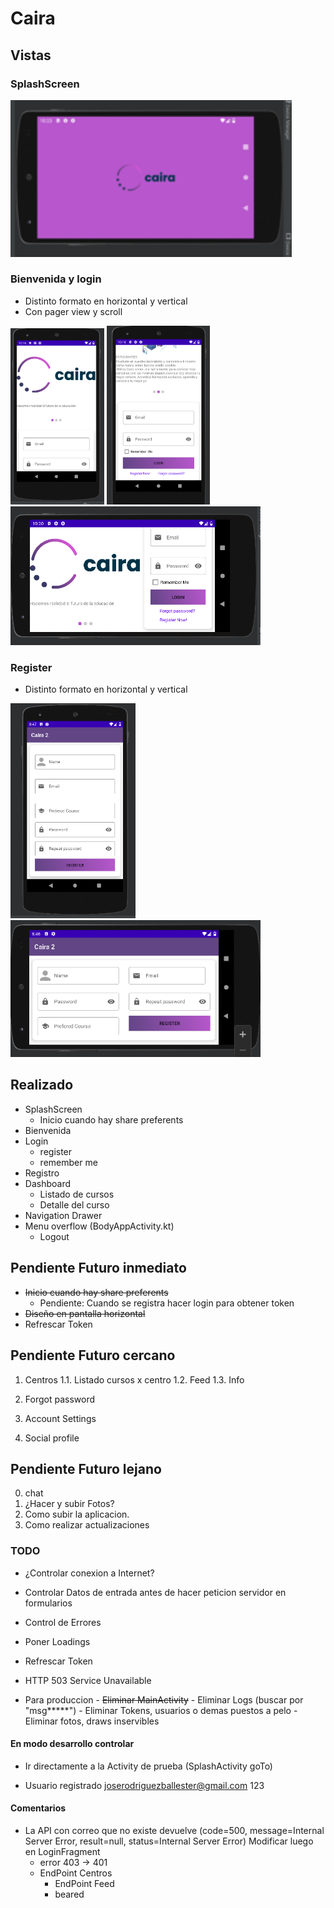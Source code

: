 
# Caira

## Vistas

### SplashScreen

 <img src="./images(README)/Captura6.PNG " alt="drawing" width="450"/>

### Bienvenida y login

- Distinto formato en horizontal y vertical
- Con pager view y scroll

<img src="./images(README)/Captura3.PNG " alt="drawing" width="150"/>
<img src="./images(README)/Captura4.PNG " alt="drawing" width="165"/>
<img src="./images(README)/Captura5.PNG " alt="drawing" width="400"/>

### Register

- Distinto formato en horizontal y vertical

<img src="./images(README)/Captura8.PNG " alt="drawing" width="200"/>
<img src="./images(README)/Captura7.PNG " alt="drawing" width="400"/>

## Realizado

- SplashScreen
  - Inicio cuando hay share preferents
- Bienvenida
- Login
  - register
  - remember me
- Registro
- Dashboard
  - Listado de cursos
  - Detalle del curso
- Navigation Drawer
- Menu overflow (BodyAppActivity.kt)
  - Logout

## Pendiente Futuro inmediato

- ~~Inicio cuando hay share preferents~~
  - Pendiente: Cuando se registra hacer login para obtener token
- ~~Diseño en pantalla horizontal~~
- Refrescar Token

## Pendiente Futuro cercano

1. Centros
  1.1. Listado cursos x centro
1.2. Feed
1.3. Info

2. Forgot password
3. Account Settings
4. Social profile

## Pendiente Futuro lejano

0. chat
1. ¿Hacer y subir Fotos?
2. Como subir la aplicacion.
3. Como realizar actualizaciones

### TODO

- ¿Controlar conexion a Internet?
- Controlar Datos de entrada antes de hacer peticion servidor en formularios
- Control de Errores
- Poner Loadings
- Refrescar Token
- HTTP 503 Service Unavailable

- Para produccion
      - ~~Eliminar MainActivity~~
      - Eliminar Logs  (buscar por "msg*****")
      - Eliminar Tokens, usuarios o demas puestos a pelo
      - Eliminar fotos, draws inservibles

#### En modo desarrollo controlar

- Ir directamente a la Activity de prueba (SplashActivity goTo)

- Usuario registrado
  joserodriguezballester@gmail.com
  123

#### Comentarios

- La API con correo que no existe devuelve (code=500, message=Internal Server Error, result=null, status=Internal Server Error)
Modificar luego en LoginFragment
  - error 403 -> 401
  - EndPoint Centros
    - EndPoint Feed
    - beared
